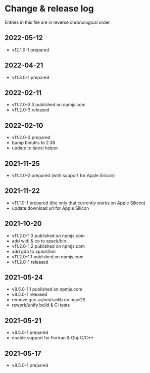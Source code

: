 # Change & release log

Entries in this file are in reverse chronological order.

## 2022-05-12

- v12.1.0-1 prepared

## 2022-04-21

- v11.3.0-1 prepared

## 2022-02-11

- v11.2.0-3.3 published on npmjs.com
- v11.2.0-3 released

## 2022-02-10

- v11.2.0-3 prepared
- bump binutils to 2.38
- update to latest helper

## 2021-11-25

- v11.2.0-2 prepared (with support for Apple Silicon)

## 2021-11-22

- v11.1.0-1 prepared (the only that currently works on Apple Silicon)
- update download url for Apple Silicon

## 2021-10-20

- v11.2.0-1.3 published on npmjs.com
- add widl & co to xpack/bin
- v11.2.0-1.2 published on npmjs.com
- add gdb to xpack/bin
- v11.2.0-1.1 published on npmjs.com
- v11.2.0-1 released

## 2021-05-24

- v8.5.0-1.1 published on npmjs.com
- v8.5.0-1 released
- remove gcc-ar/nm/ranlib on macOS
- rework/unify build & CI tests

## 2021-05-21

- v8.5.0-1 prepared
- enable support for Fortran & Obj-C/C++

## 2021-05-17

- v8.5.0-1 prepared
